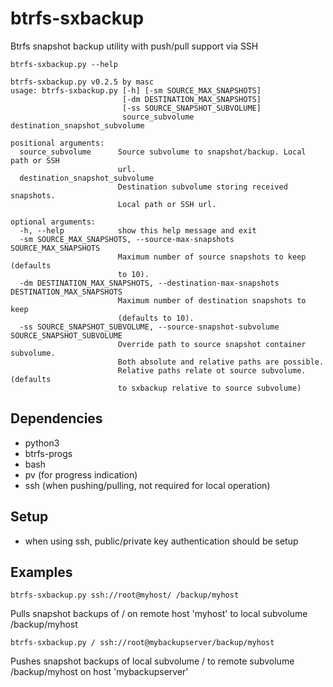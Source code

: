 btrfs-sxbackup
==============

Btrfs snapshot backup utility with push/pull support via SSH

```
btrfs-sxbackup.py --help

btrfs-sxbackup.py v0.2.5 by masc
usage: btrfs-sxbackup.py [-h] [-sm SOURCE_MAX_SNAPSHOTS]
                         [-dm DESTINATION_MAX_SNAPSHOTS]
                         [-ss SOURCE_SNAPSHOT_SUBVOLUME]
                         source_subvolume destination_snapshot_subvolume

positional arguments:
  source_subvolume      Source subvolume to snapshot/backup. Local path or SSH
                        url.
  destination_snapshot_subvolume
                        Destination subvolume storing received snapshots.
                        Local path or SSH url.

optional arguments:
  -h, --help            show this help message and exit
  -sm SOURCE_MAX_SNAPSHOTS, --source-max-snapshots SOURCE_MAX_SNAPSHOTS
                        Maximum number of source snapshots to keep (defaults
                        to 10).
  -dm DESTINATION_MAX_SNAPSHOTS, --destination-max-snapshots DESTINATION_MAX_SNAPSHOTS
                        Maximum number of destination snapshots to keep
                        (defaults to 10).
  -ss SOURCE_SNAPSHOT_SUBVOLUME, --source-snapshot-subvolume SOURCE_SNAPSHOT_SUBVOLUME
                        Override path to source snapshot container subvolume.
                        Both absolute and relative paths are possible.
                        Relative paths relate ot source subvolume. (defaults
                        to sxbackup relative to source subvolume)
```

## Dependencies ##
* python3
* btrfs-progs
* bash
* pv (for progress indication)
* ssh (when pushing/pulling, not required for local operation)

## Setup ##
* when using ssh, public/private key authentication should be setup

## Examples ##
```
btrfs-sxbackup.py ssh://root@myhost/ /backup/myhost
```
Pulls snapshot backups of / on remote host 'myhost' to local subvolume /backup/myhost
```
btrfs-sxbackup.py / ssh://root@mybackupserver/backup/myhost
```
Pushes snapshot backups of local subvolume / to remote subvolume /backup/myhost on host 'mybackupserver' 
